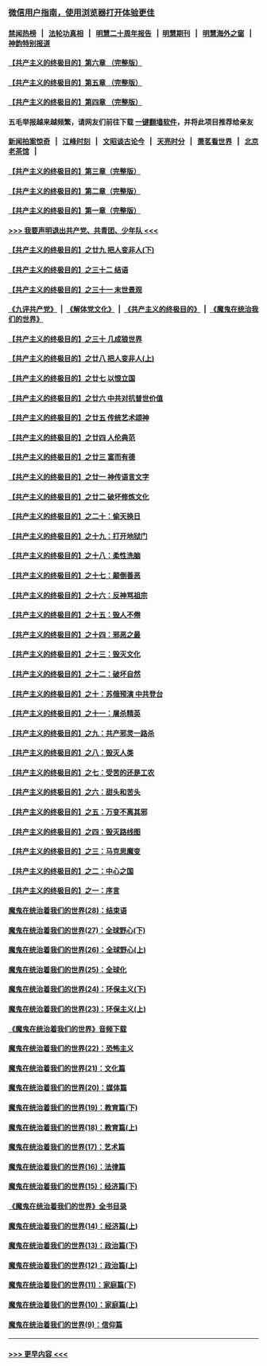 ### [微信用户指南，使用浏览器打开体验更佳](https://github.com/gfw-breaker/banned-news1/blob/master/indexes/wechat-guide.md?t=0)
#### [禁闻热榜](热点新闻.md?t=0)  &nbsp;&nbsp;|&nbsp;&nbsp; [法轮功真相](https://github.com/gfw-breaker/truth/blob/master/README.md?t=0) &nbsp;&nbsp;|&nbsp;&nbsp; [明慧二十周年报告](https://github.com/gfw-breaker/mh-reports/blob/master/README.md?t=0) &nbsp;&nbsp;|&nbsp;&nbsp;[明慧期刊](https://github.com/gfw-breaker/mh-qikan) &nbsp;&nbsp;|&nbsp;&nbsp; [明慧海外之窗](https://github.com/gfw-breaker/mh-news/blob/master/README.md?t=0) &nbsp;&nbsp;|&nbsp;&nbsp; [神韵特别报道](https://github.com/gfw-breaker/mh-news/blob/master/shenyun.md?t=0)
#### [【共产主义的终极目的】第六章 （完整版）](../pages/nsc422/n11428913.md?t=02110555) 
#### [【共产主义的终极目的】第五章 （完整版）](../pages/nsc422/n11428912.md?t=02110555) 
#### [【共产主义的终极目的】第四章 （完整版）](../pages/nsc422/n11428907.md?t=02110555) 
#### 五毛举报越来越频繁，请网友们前往下载 [一键翻墙软件](https://github.com/gfw-breaker/ssr-accounts)，并将此项目推荐给亲友
#### [新闻拍案惊奇](https://github.com/gfw-breaker/banned-news1/blob/master/pages/link4.md) &nbsp;&nbsp;|&nbsp;&nbsp; [江峰时刻](https://github.com/gfw-breaker/banned-news1/blob/master/pages/link4.md) &nbsp;&nbsp;|&nbsp;&nbsp; [文昭谈古论今](https://github.com/gfw-breaker/banned-news1/blob/master/pages/link4.md) &nbsp;&nbsp;|&nbsp;&nbsp; [天亮时分](https://github.com/gfw-breaker/banned-news1/blob/master/pages/link4.md) &nbsp;&nbsp;|&nbsp;&nbsp; [萧茗看世界](https://github.com/gfw-breaker/banned-news1/blob/master/pages/link4.md) &nbsp;&nbsp;|&nbsp;&nbsp; [北京老茶馆](https://github.com/gfw-breaker/banned-news1/blob/master/pages/link4.md) &nbsp;&nbsp;|&nbsp;&nbsp; 
#### [【共产主义的终极目的】第三章（完整版）](../pages/nsc422/n11428848.md?t=02110555) 
#### [【共产主义的终极目的】第二章（完整版）](../pages/nsc422/n11428831.md?t=02110555) 
#### [【共产主义的终极目的】第一章（完整版）](../pages/nsc422/n11417651.md?t=02110555) 
#### [>>> 我要声明退出共产党、共青团、少年队 <<<](https://github.com/begood0513/goodnews/blob/master/quit/letter.md) 
#### [【共产主义的终极目的】之廿九 把人变非人(下)](../pages/nsc422/n11344140.md?t=02110555) 
#### [【共产主义的终极目的】之三十二 结语](../pages/nsc422/n11360535.md?t=02110555) 
#### [【共产主义的终极目的】之三十一 末世景观](../pages/nsc422/n11351129.md?t=02110555) 
#### [《九评共产党》](https://github.com/begood0513/9ping.md/blob/master/README.md) &nbsp;|&nbsp; [《解体党文化》](../../../../jtdwh.md/blob/master/README.md)  &nbsp;|&nbsp; [《共产主义的终极目的》](../../../../gczydzjmd.md/blob/master/README.md) &nbsp;|&nbsp; [《魔鬼在统治我们的世界》](../../../../mgztzwmdsj.md/blob/master/README.md) 
#### [【共产主义的终极目的】之三十 几成狼世界](../pages/nsc422/n11348280.md?t=02110555) 
#### [【共产主义的终极目的】之廿八 把人变非人(上)](../pages/nsc422/n11340492.md?t=02110555) 
#### [【共产主义的终极目的】之廿七 以恨立国](../pages/nsc422/n11336944.md?t=02110555) 
#### [【共产主义的终极目的】之廿六 中共对抗普世价值](../pages/nsc422/n11324785.md?t=02110555) 
#### [【共产主义的终极目的】之廿五 传统艺术颂神](../pages/nsc422/n11296396.md?t=02110555) 
#### [【共产主义的终极目的】之廿四 人伦典范](../pages/nsc422/n11296397.md?t=02110555) 
#### [【共产主义的终极目的】之廿三 富而有德](../pages/nsc422/n11283598.md?t=02110555) 
#### [【共产主义的终极目的】之廿一 神传语言文字](../pages/nsc422/n11263265.md?t=02110555) 
#### [【共产主义的终极目的】之廿二 破坏修炼文化](../pages/nsc422/n11245728.md?t=02110555) 
#### [【共产主义的终极目的】之二十：偷天换日](../pages/nsc422/n11238846.md?t=02110555) 
#### [【共产主义的终极目的】之十九：打开地狱门](../pages/nsc422/n11206376.md?t=02110555) 
#### [【共产主义的终极目的】之十八：柔性洗脑](../pages/nsc422/n11199994.md?t=02110555) 
#### [【共产主义的终极目的】之十七：颠倒善恶](../pages/nsc422/n11179782.md?t=02110555) 
#### [【共产主义的终极目的】之十六：反神骂祖宗](../pages/nsc422/n11166798.md?t=02110555) 
#### [【共产主义的终极目的】之十五：毁人不倦](../pages/nsc422/n11166792.md?t=02110555) 
#### [【共产主义的终极目的】之十四：邪恶之最](../pages/nsc422/n11150249.md?t=02110555) 
#### [【共产主义的终极目的】之十三：毁灭文化](../pages/nsc422/n11135227.md?t=02110555) 
#### [【共产主义的终极目的】之十二：破坏自然](../pages/nsc422/n11135214.md?t=02110555) 
#### [【共产主义的终极目的】之十：苏俄预演 中共登台](../pages/nsc422/n11118424.md?t=02110555) 
#### [【共产主义的终极目的】之十一：屠杀精英](../pages/nsc422/n11118442.md?t=02110555) 
#### [【共产主义的终极目的】之九：共产邪灵一路杀](../pages/nsc422/n11114139.md?t=02110555) 
#### [【共产主义的终极目的】之八：毁灭人类](../pages/nsc422/n11108503.md?t=02110555) 
#### [【共产主义的终极目的】之七：受苦的还是工农](../pages/nsc422/n11101809.md?t=02110555) 
#### [【共产主义的终极目的】之六：甜头和苦头](../pages/nsc422/n11096971.md?t=02110555) 
#### [【共产主义的终极目的】之五：万变不离其邪](../pages/nsc422/n11091285.md?t=02110555) 
#### [【共产主义的终极目的】之四：毁灭路线图](../pages/nsc422/n11086284.md?t=02110555) 
#### [【共产主义的终极目的】之三：马克思魔变](../pages/nsc422/n11061941.md?t=02110555) 
#### [【共产主义的终极目的】之二：中心之国](../pages/nsc422/n11047728.md?t=02110555) 
#### [【共产主义的终极目的】之一：序言](../pages/nsc422/n11086077.md?t=02110555) 
#### [魔鬼在统治着我们的世界(28)：结束语](../pages/nsc422/n10936246.md?t=02110555) 
#### [魔鬼在统治着我们的世界(27)：全球野心(下)](../pages/nsc422/n10928319.md?t=02110555) 
#### [魔鬼在统治着我们的世界(26)：全球野心(上)](../pages/nsc422/n10900318.md?t=02110555) 
#### [魔鬼在统治着我们的世界(25)：全球化](../pages/nsc422/n10788205.md?t=02110555) 
#### [魔鬼在统治着我们的世界(24)：环保主义(下)](../pages/nsc422/n10695307.md?t=02110555) 
#### [魔鬼在统治着我们的世界(23)：环保主义(上)](../pages/nsc422/n10688613.md?t=02110555) 
#### [《魔鬼在统治着我们的世界》音频下载](../pages/nsc422/n10635553.md?t=02110555) 
#### [魔鬼在统治着我们的世界(22)：恐怖主义](../pages/nsc422/n10614727.md?t=02110555) 
#### [魔鬼在统治着我们的世界(21)：文化篇](../pages/nsc422/n10597706.md?t=02110555) 
#### [魔鬼在统治着我们的世界(20)：媒体篇](../pages/nsc422/n10586579.md?t=02110555) 
#### [魔鬼在统治着我们的世界(19)：教育篇(下)](../pages/nsc422/n10564808.md?t=02110555) 
#### [魔鬼在统治着我们的世界(18)：教育篇(上)](../pages/nsc422/n10526970.md?t=02110555) 
#### [魔鬼在统治着我们的世界(17)：艺术篇](../pages/nsc422/n10499093.md?t=02110555) 
#### [魔鬼在统治着我们的世界(16)：法律篇](../pages/nsc422/n10485969.md?t=02110555) 
#### [魔鬼在统治着我们的世界(15)：经济篇(下)](../pages/nsc422/n10469975.md?t=02110555) 
#### [《魔鬼在统治着我们的世界》全书目录](../pages/nsc422/n10464261.md?t=02110555) 
#### [魔鬼在统治着我们的世界(14)：经济篇(上)](../pages/nsc422/n10457370.md?t=02110555) 
#### [魔鬼在统治着我们的世界(13)：政治篇(下)](../pages/nsc422/n10448270.md?t=02110555) 
#### [魔鬼在统治着我们的世界(12)：政治篇(上)](../pages/nsc422/n10444576.md?t=02110555) 
#### [魔鬼在统治着我们的世界(11)：家庭篇(下)](../pages/nsc422/n10440961.md?t=02110555) 
#### [魔鬼在统治着我们的世界(10)：家庭篇(上)](../pages/nsc422/n10435448.md?t=02110555) 
#### [魔鬼在统治着我们的世界(9)：信仰篇](../pages/nsc422/n10432159.md?t=02110555) 

----
#### [ >>> 更早内容 <<< ](../indexes/nsc422-earlier.md)

